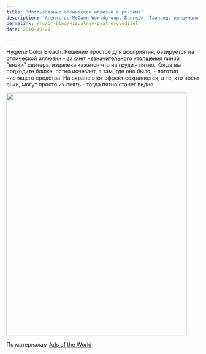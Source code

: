 ```yaml
---
title: 'Ипользование оптической иллюзии в рекламе'
description: 'Агентство McCann Worldgroup, Бангкок, Таиланд, придумало оригинальный постер для продвижения чистящего средства Hygiene Color Bleach. Решение простое для восприятия, базируется на оптической иллюзии - за счет незначительного утолщения линий &quot;вязки&quot; свитера, издалека кажется что на груди - пятно.'
permalink: /ru/pr-blog/vizualnyy-pyatnovyvoditel
date: 2010-10-21

---
```


Hygiene Color Bleach. Решение простое для восприятия, базируется на оптической иллюзии - за счет незначительного утолщения линий "вязки" свитера, издалека кажется что на груди - пятно. Когда вы подходите ближе, пятно исчезает, а там, где оно было,  - логотип чистящего средства. На экране этот эффект сохраняется, а те, кто носят очки, могут просто их снять - тогда пятно станет видно.

<img src="{{ site.assets }}/upload/hygiene_beach.jpeg" alt="" class="post__img" width="470" height="635">

По материалам <a href="http://www.adsoftheworld.com">Ads of the World</a>

